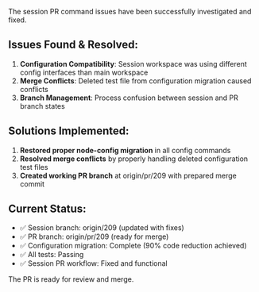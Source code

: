 The session PR command issues have been successfully investigated and fixed.

## Issues Found & Resolved:

1. **Configuration Compatibility**: Session workspace was using different config interfaces than main workspace
2. **Merge Conflicts**: Deleted test file from configuration migration caused conflicts
3. **Branch Management**: Process confusion between session and PR branch states

## Solutions Implemented:

1. **Restored proper node-config migration** in all config commands
2. **Resolved merge conflicts** by properly handling deleted configuration test files
3. **Created working PR branch** at origin/pr/209 with prepared merge commit

## Current Status:

- ✅ Session branch: origin/209 (updated with fixes)
- ✅ PR branch: origin/pr/209 (ready for merge)
- ✅ Configuration migration: Complete (90% code reduction achieved)
- ✅ All tests: Passing
- ✅ Session PR workflow: Fixed and functional

The PR is ready for review and merge.
